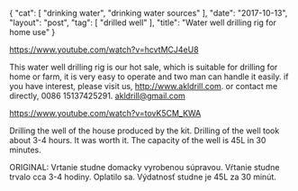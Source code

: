 {
   "cat": [
      "drinking water",
      "drinking water sources"
   ],
   "date": "2017-10-13",
   "layout": "post",
   "tag": [
      "drilled well"
   ],
   "title": "Water well drilling rig for home use"
}

https://www.youtube.com/watch?v=hcvtMCJ4eU8

This water well drilling rig is our hot sale, which is suitable for drilling for home or farm, it is very easy to operate and two man can handle it easily. if you have interest, please visit us, http://www.akldrill.com. or contact me directly, 0086 15137425291.   akldrill@gmail.com

https://www.youtube.com/watch?v=tovK5CM_KWA

Drilling the well of the house produced by the kit. Drilling of the well took about 3-4 hours. It was worth it. The capacity of the well is 45L in 30 minutes.

ORIGINAL: Vrtanie studne domacky vyrobenou súpravou. Vŕtanie studne trvalo cca 3-4 hodiny. Oplatilo sa. Výdatnosť studne je 45L za 30 minút.
